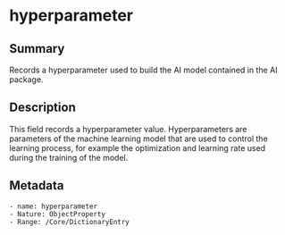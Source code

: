 <!-- Automatically generated by spec-parser v2.0.0 on 2023-12-25T20:28:21.783513+00:00 -->
<!-- SPDX-License-Identifier: Community-Spec-1.0 -->

# hyperparameter

## Summary

Records a hyperparameter used to build the AI model contained in the AI package.


## Description

This field records a hyperparameter value.
Hyperparameters are parameters of the machine learning model that are used to control the learning process,
for example the optimization and learning rate used during the training of the model.


## Metadata

    - name: hyperparameter
    - Nature: ObjectProperty
    - Range: /Core/DictionaryEntry




